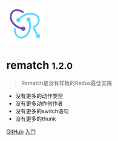 ![logo](../../_media/icon.svg)

# rematch <small>1.2.0</small>

> Rematch是没有样板的Redux最佳实践

- 没有更多的动作类型
- 没有更多动作创作者
- 没有更多的switch语句
- 没有更多的thunk

[GitHub](https://github.com/rematch/rematch/)
[入门](/lang/zh-cn/README.md#Rematch)